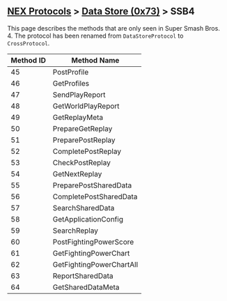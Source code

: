 ## [NEX Protocols](NEX-Protocols.md) > [Data Store (0x73)](Data-Store-Protocol.md) > SSB4

This page describes the methods that are only seen in Super Smash Bros. 4. The protocol has been renamed from `DataStoreProtocol` to `CrossProtocol`.

| Method ID | Method Name |
| --- | --- |
| 45 | PostProfile |
| 46 | GetProfiles |
| 47 | SendPlayReport |
| 48 | GetWorldPlayReport |
| 49 | GetReplayMeta |
| 50 | PrepareGetReplay |
| 51 | PreparePostReplay |
| 52 | CompletePostReplay |
| 53 | CheckPostReplay |
| 54 | GetNextReplay |
| 55 | PreparePostSharedData |
| 56 | CompletePostSharedData |
| 57 | SearchSharedData |
| 58 | GetApplicationConfig |
| 59 | SearchReplay |
| 60 | PostFightingPowerScore |
| 61 | GetFightingPowerChart |
| 62 | GetFightingPowerChartAll |
| 63 | ReportSharedData |
| 64 | GetSharedDataMeta |